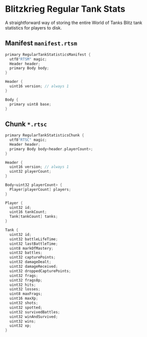 # Blitzkrieg Regular Tank Stats

A straightforward way of storing the entire World of Tanks Blitz tank statistics for players to disk.

## Manifest `manifest.rtsm`

```cpp
primary RegularTankStatisticsManifest {
  utf8"RTSM" magic;
  Header header;
  primary Body body;
}

Header {
  uint16 version; // always 1
}

Body {
  primary uint8 base;
}
```

## Chunk `*.rtsc`

```cpp
primary RegularTankStatisticsChunk {
  utf8"RTSC" magic;
  Header header;
  primary Body body<header.playerCount>;
}

Header {
  uint16 version; // always 1
  uint32 playerCount;
}

Body<uint32 playerCount> {
  Player[playerCount] players;
}

Player {
  uint32 id;
  uint16 tankCount;
  Tank[tankCount] tanks;
}

Tank {
  uint32 id;
  uint32 battleLifeTime;
  uint32 lastBattleTime;
  uint8 markOfMastery;
  uint32 battles;
  uint32 capturePoints;
  uint32 damageDealt;
  uint32 damageReceived;
  uint32 droppedCapturePoints;
  uint32 frags;
  uint32 frags8p;
  uint32 hits;
  uint32 losses;
  uint8 maxFrags;
  uint16 maxXp;
  uint32 shots;
  uint32 spotted;
  uint32 survivedBattles;
  uint32 winAndSurvived;
  uint32 wins;
  uint32 xp;
}
```
